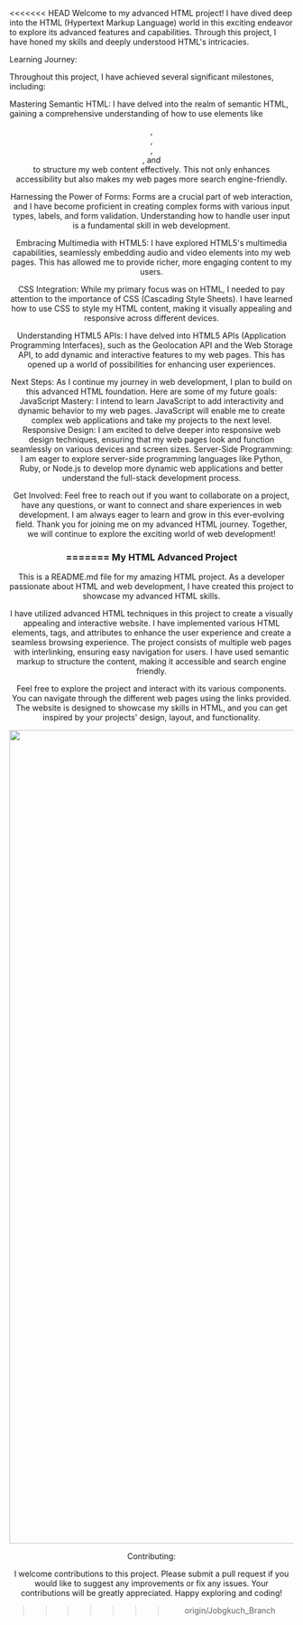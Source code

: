 <<<<<<< HEAD
Welcome to my advanced HTML project! I have dived deep into the HTML (Hypertext Markup Language) world in this exciting endeavor to explore its advanced features and capabilities. Through this project, I have honed my skills and deeply understood HTML's intricacies.

Learning Journey:

Throughout this project, I have achieved several significant milestones, including:

Mastering Semantic HTML:
I have delved into the realm of semantic HTML, gaining a comprehensive understanding of how to use elements like <header>, <nav>, <main>, <section>, and <footer> to structure my web content effectively. This not only enhances accessibility but also makes my web pages more search engine-friendly.

Harnessing the Power of Forms:
Forms are a crucial part of web interaction, and I have become proficient in creating complex forms with various input types, labels, and form validation. Understanding how to handle user input is a fundamental skill in web development.

Embracing Multimedia with HTML5:
I have explored HTML5's multimedia capabilities, seamlessly embedding audio and video elements into my web pages. This has allowed me to provide richer, more engaging content to my users.

CSS Integration:
While my primary focus was on HTML, I needed to pay attention to the importance of CSS (Cascading Style Sheets). I have learned how to use CSS to style my HTML content, making it visually appealing and responsive across different devices.

Understanding HTML5 APIs:
I have delved into HTML5 APIs (Application Programming Interfaces), such as the Geolocation API and the Web Storage API, to add dynamic and interactive features to my web pages. This has opened up a world of possibilities for enhancing user experiences.

Next Steps:
As I continue my journey in web development, I plan to build on this advanced HTML foundation. Here are some of my future goals:
JavaScript Mastery: I intend to learn JavaScript to add interactivity and dynamic behavior to my web pages. JavaScript will enable me to create complex web applications and take my projects to the next level.
Responsive Design: I am excited to delve deeper into responsive web design techniques, ensuring that my web pages look and function seamlessly on various devices and screen sizes.
Server-Side Programming: I am eager to explore server-side programming languages like Python, Ruby, or Node.js to develop more dynamic web applications and better understand the full-stack development process.

Get Involved:
Feel free to reach out if you want to collaborate on a project, have any questions, or want to connect and share experiences in web development. I am always eager to learn and grow in this ever-evolving field.
Thank you for joining me on my advanced HTML journey. Together, we will continue to explore the exciting world of web development!

=======
My HTML Advanced Project
===============================================================================
This is a README.md file for my amazing HTML project. As a developer passionate about HTML and web development, I have created this project to showcase my advanced HTML skills.

I have utilized advanced HTML techniques in this project to create a visually appealing and interactive website. I have implemented various HTML elements, tags, and attributes to enhance the user experience and create a seamless browsing experience. The project consists of multiple web pages with interlinking, ensuring easy navigation for users. I have used semantic markup to structure the content, making it accessible and search engine friendly.

Feel free to explore the project and interact with its various components. You can navigate through the different web pages using the links provided. The website is designed to showcase my skills in HTML, and you can get inspired by your projects' design, layout, and functionality.

<img width="1440" alt="School Page@2x" src="https://user-images.githubusercontent.com/67793634/192224177-3a136d6d-9c94-426a-8bda-370f44123684.png">

Contributing:

I welcome contributions to this project. Please submit a pull request if you would like to suggest any improvements or fix any issues. Your contributions will be greatly appreciated.
Happy exploring and coding!
>>>>>>> origin/Jobgkuch_Branch
